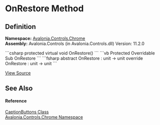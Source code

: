 # OnRestore Method




## Definition
**Namespace:** <a href="N_Avalonia_Controls_Chrome">Avalonia.Controls.Chrome</a>  
**Assembly:** Avalonia.Controls (in Avalonia.Controls.dll) Version: 11.2.0

<Tabs groupId="api-code-preview">
<TabItem value="csharp" label="C#">
```csharp
protected virtual void OnRestore()
```
</TabItem>
<TabItem value="vb" label="VB">
```vb
Protected Overridable Sub OnRestore
```
</TabItem>
<TabItem value="fsharp" label="F#">
```fsharp
abstract OnRestore : unit -> unit 
override OnRestore : unit -> unit 
```
</TabItem>
</Tabs>



<a href="https://github.com/AvaloniaUI/Avalonia/tree/master/src/Avalonia.Controls/Chrome/CaptionButtons.cs#L74" title="View the source code">View Source</a>



## See Also


#### Reference
<a href="T_Avalonia_Controls_Chrome_CaptionButtons">CaptionButtons Class</a>  
<a href="N_Avalonia_Controls_Chrome">Avalonia.Controls.Chrome Namespace</a>  
